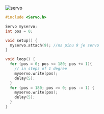 ![servo](https://github.com/kubakubakuba/Arduino-na-GBN/blob/main/images/servo.gif?raw=true)
```cpp
#include <Servo.h>

Servo myservo;
int pos = 0;

void setup() {
  myservo.attach(9); //na pinu 9 je servo
}

void loop() {
  for (pos = 0; pos <= 180; pos += 1){
    // in steps of 1 degree
    myservo.write(pos);
    delay(5);
  }
  for (pos = 180; pos >= 0; pos -= 1) {
    myservo.write(pos);
    delay(5);
  }
}
```
